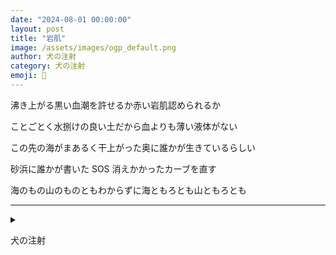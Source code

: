 ```yaml
---
date: "2024-08-01 00:00:00"
layout: post
title: "岩肌"
image: /assets/images/ogp_default.png
author: 犬の注射
category: 犬の注射
emoji: 💉
---
```


<div class="tanka-area"><div class="tanka">
<p>沸き上がる黒い血潮を許せるか赤い岩肌認められるか</p>

<p>ことごとく水捌けの良い土だから血よりも薄い液体がない</p>

<p>この先の海がまあるく干上がった奥に誰かが生きているらしい</p>

<p>砂浜に誰かが書いた SOS 消えかかったカーブを直す</p>

<p>海のもの山のものともわからずに海ともろとも山ともろとも</p>

</div></div>

---

<details><summary></summary>
沸き上がる黒い血潮を許せるか赤い岩肌認められるか<br/>
ことごとく水捌けの良い土だから血よりも薄い液体がない<br/>
この先の海がまあるく干上がった奥に誰かが生きているらしい<br/>
砂浜に誰かが書いたSOS消えかかったカーブを直す<br/>
海のもの山のものともわからずに海ともろとも山ともろとも<br/>
<br/>

</details>

犬の注射
